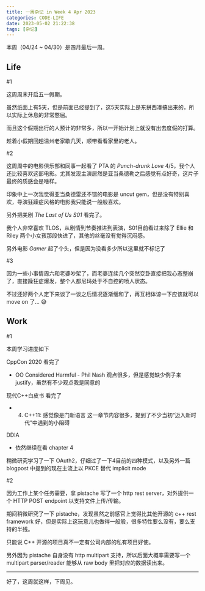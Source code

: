 ```yaml
---
title: 一周杂记 in Week 4 Apr 2023
categories: CODE-LIFE
date: 2023-05-02 21:22:38
tags: [杂记]
---
```

本周（04/24 ~ 04/30）是四月最后一周。

## Life

\#1

这周周末开启五一假期。

虽然纸面上有5天，但是前面已经提到了，这5天实际上是东拼西凑搞出来的，所以实际上休息的非常憋屈。

而且这个假期出行的人预计的非常多，所以一开始计划上就没有出去度假的打算。

趁着小假期回趟温州老家歇几天，顺带看看家里的老人。

\#2

这周周中的电影俱乐部和同事一起看了 PTA 的 _Punch-drunk Love_ 4/5，我个人还比较喜欢这部电影。尤其发现主演居然是亚当桑德勒之后感觉有点好奇，这片子最终的质感会是啥样。

印象中上一次我觉得亚当桑德雷还不错的电影是 uncut gem，但是没有特别喜欢，导演狂躁症风格的电影我只能说一般般喜欢。

另外把美剧 _The Last of Us S01_ 看完了。

我个人非常喜欢 TLOS，从剧情到节奏推进到表演，S01目前看过来除了 Ellie 和 Riley 两个小女孩那段快进了，其他的丝毫没有觉得沉闷感。

另外电影 _Gamer_ 起了个头，但是因为没看多少所以这里就不标记了

\#3

因为一些小事情周六和老婆吵架了，而老婆连续几个突然变卦直接把我心态整崩了，直接躁狂症爆发，整个人都尼玛处于不自控的喷人状态。

不过还好两个人定下来谈了一谈之后情况逐渐缓和了，再互相体谅一下应该就可以 move on 了... 😅

## Work

\#1

本周学习进度如下

CppCon 2020 看完了

- OO Considered Harmful - Phil Nash
  观点很多，但是感觉缺少例子来 justify，虽然有不少观点我是同意的

现代C++白皮书 看完了

- 4. C++11: 感觉像是门新语言
  这一章节内容很多，提到了不少当初“迈入新时代”中遇到的小阻碍

DDIA

- 依然继续在看 chapter 4

稍微研究学习了一下 OAuth2，仔细过了一下4目前的四种模式，以及另外一篇 blogpost 中提到的现在主流上以 PKCE 替代 implicit mode

\#2

因为工作上某个任务需要，拿 pistache 写了一个 http rest server，对外提供一个 HTTP POST endpoint 以支持文件上传/传输。

期间稍微研究了一下 pistache，发现虽然之前感官上觉得比其他开源的 c++ rest framework 好，但是实际上这玩意儿也做得一般般，很多特性要么没有，要么支持的半残。

只能说 C++ 开源的项目真不一定有公司内部的私有项目好使。

另外因为 pistache 自身没有 http multipart 支持，所以后面大概率需要写一个 multipart parser/reader 能够从 raw body 里把对应的数据读出来。

---

好了，这周就这样，下周见。
